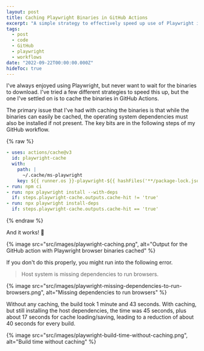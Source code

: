 ```yaml
---
layout: post
title: Caching Playwright Binaries in GitHub Actions
excerpt: "A simple strategy to effectively speed up use of Playwright in GitHub Actions with caching."
tags:
  - post
  - code
  - GitHub
  - playwright
  - workflows
date: "2022-09-22T00:00:00.000Z"
hideToc: true
---
```


I've always enjoyed using Playwright, but never want to wait for the binaries to download. I've tried a few different strategies to speed this up, but the one I've settled on is to cache the binaries in GitHub Actions.

The primary issue that I've had with caching the binaries is that while the binaries can easily be cached, the operating system dependencies must also be installed if not present. The key bits are in the following steps of my GitHub workflow.

{% raw %}
```yml
- uses: actions/cache@v3
  id: playwright-cache
  with:
    path: |
      ~/.cache/ms-playwright
    key: ${{ runner.os }}-playwright-${{ hashFiles('**/package-lock.json') }}
- run: npm ci
- run: npx playwright install --with-deps
  if: steps.playwright-cache.outputs.cache-hit != 'true'
- run: npx playwright install-deps
  if: steps.playwright-cache.outputs.cache-hit == 'true'
```
{% endraw %}

And it works! :tada:

{% image src="src/images/playwright-caching.png", alt="Output for the GitHub action with Playwright browser binaries cached" %}

If you don't do this properly, you might run into the following error.

> Host system is missing dependencies to run browsers.

{% image src="src/images/playwright-missing-dependencies-to-run-browsers.png", alt="Missing dependencies to run browsers" %}

Without any caching, the build took 1 minute and 43 seconds. With caching, but still installing the host dependencies, the time was 45 seconds, plus about 17 seconds for cache loading/saving, leading to a reduction of about 40 seconds for every build.

{% image src="src/images/playwright-build-time-without-caching.png", alt="Build time without caching" %}
